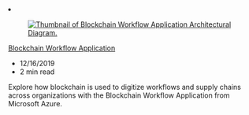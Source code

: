 <!-- This file is automatically generated by build/architectures/build_index.py. Any updates will be lost. -->

<!-- markdownlint-disable MD033 -->

<li class="grid-item item-column" data-categories="Blockchain ">
<article class="card">
    <div class="card-header has-margin-bottom-none" aria-hidden="true">
        <figure class="image diagram has-height-175 has-overflow-hidden level">
            <a href="/azure/architecture/solution-ideas/articles/blockchain-workflow-application"><img src="/azure/architecture/browse/thumbs/blockchain-workflow-application.png" class="diagram" alt="Thumbnail of Blockchain Workflow Application Architectural Diagram." data-linktype="relative-path"></a>
        </figure>
    </div>
    <div class="card-content">
        <a class="card-content-title has-margin-top-none" href="/azure/architecture/solution-ideas/articles/blockchain-workflow-application">
            <p>Blockchain Workflow Application</p>
        </a>
        <ul class="card-content-metadata">
            <li>12/16/2019</li>
            <li>2 min read</li>
        </ul>
        <p class="card-content-description">Explore how blockchain is used to digitize workflows and supply chains across organizations with the Blockchain Workflow Application from Microsoft Azure.</p>
        <div class="bottom-to-top-fade is-hidden-mobile"></div>
    </div>
</article>
</li>
